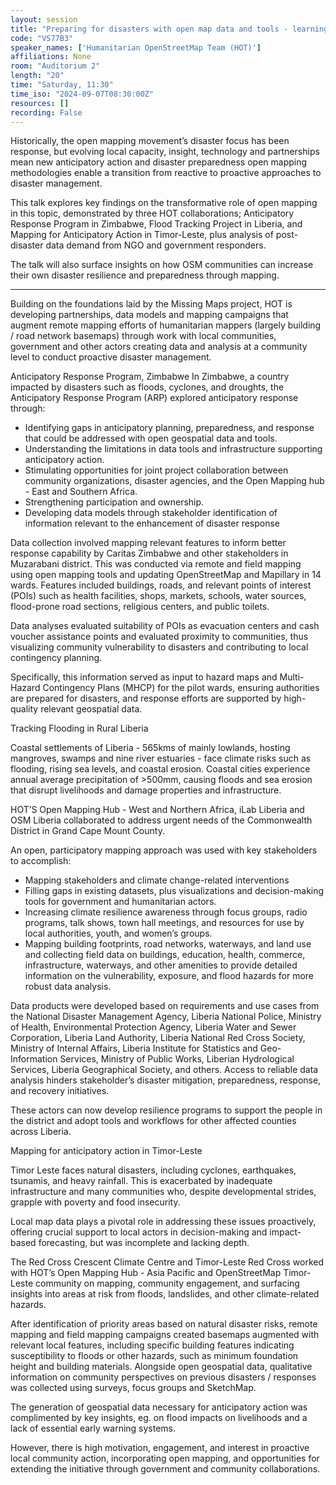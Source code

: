 ```yaml
---
layout: session
title: "Preparing for disasters with open map data and tools - learning through anticipatory action in Zimbabwe, Liberia and Timor Leste"
code: "VS77B3"
speaker_names: ['Humanitarian OpenStreetMap Team (HOT)']
affiliations: None
room: "Auditorium 2"
length: "20"
time: "Saturday, 11:30"
time_iso: "2024-09-07T08:30:00Z"
resources: []
recording: False
---
```


Historically, the open mapping movement’s disaster focus has been response, but evolving local capacity, insight, technology and partnerships mean new anticipatory action and disaster preparedness open mapping methodologies enable a transition from reactive to proactive approaches to disaster management.

This talk explores key findings on the transformative role of open mapping in this topic, demonstrated by three HOT collaborations; Anticipatory Response Program in Zimbabwe, Flood Tracking Project in Liberia, and Mapping for Anticipatory Action in Timor-Leste, plus analysis of post-disaster data demand from NGO and government responders. 

The talk will also surface insights on how OSM communities can increase their own disaster resilience and preparedness through mapping.

<hr>

Building on the foundations laid by the Missing Maps project, HOT is developing partnerships, data models and mapping campaigns that augment remote mapping efforts of humanitarian mappers (largely building / road network basemaps) through work with local communities, government and other actors creating data and analysis at a community level to conduct proactive disaster management.

Anticipatory Response Program, Zimbabwe
In Zimbabwe, a country impacted by disasters such as floods, cyclones, and droughts, the Anticipatory Response Program (ARP) explored anticipatory response through:

- Identifying gaps in anticipatory planning, preparedness, and response that could be addressed with open geospatial data and tools.
- Understanding the limitations in data tools and infrastructure supporting anticipatory action.
- Stimulating opportunities for joint project collaboration between community organizations, disaster agencies, and the Open Mapping hub - East and Southern Africa.
- Strengthening participation and ownership.
- Developing data models through stakeholder identification of information relevant to the enhancement of disaster response

Data collection involved mapping relevant features to inform better response capability by Caritas Zimbabwe and other stakeholders in Muzarabani district. This was conducted via remote and field mapping using open mapping tools and updating OpenStreetMap and Mapillary in 14 wards. Features included buildings, roads, and relevant points of interest (POIs) such as health facilities, shops, markets, schools, water sources, flood-prone road sections, religious centers, and public toilets.

Data analyses evaluated suitability of POIs as evacuation centers and cash voucher assistance points and evaluated proximity to communities, thus visualizing community vulnerability to disasters and contributing to local contingency planning.

Specifically, this information served as input to hazard maps and Multi-Hazard Contingency Plans (MHCP) for the pilot wards, ensuring authorities are prepared for disasters, and response efforts are supported by high-quality relevant geospatial data.

Tracking Flooding in Rural Liberia

Coastal settlements of Liberia - 565kms of mainly lowlands, hosting mangroves, swamps and nine river estuaries - face climate risks such as flooding, rising sea levels, and coastal erosion. Coastal cities experience annual average precipitation of &gt;500mm, causing floods and sea erosion that disrupt livelihoods and damage properties and infrastructure.

HOT’S Open Mapping Hub - West and Northern Africa, iLab Liberia and OSM Liberia collaborated to address urgent needs of the Commonwealth District in Grand Cape Mount County.

An open, participatory mapping approach was used with key stakeholders to accomplish: 

- Mapping stakeholders and climate change-related interventions
- Filling gaps in existing datasets, plus visualizations and decision-making tools for government and humanitarian actors.
- Increasing climate resilience awareness through focus groups, radio programs, talk shows, town hall meetings, and resources for use by local authorities, youth, and women’s groups.
- Mapping building footprints, road networks, waterways, and land use and collecting field data on buildings, education, health, commerce, infrastructure, waterways, and other amenities to provide detailed information on the vulnerability, exposure, and flood hazards for more robust data analysis.

Data products were developed based on requirements and use cases from the National Disaster Management Agency, Liberia National Police, Ministry of Health, Environmental Protection Agency, Liberia Water and Sewer Corporation, Liberia Land Authority, Liberia National Red Cross Society, Ministry of Internal Affairs, Liberia Institute for Statistics and Geo-Information Services, Ministry of Public Works, Liberian Hydrological Services, Liberia Geographical Society, and others. Access to reliable data analysis hinders stakeholder’s disaster mitigation, preparedness, response, and recovery initiatives.
 
These actors can now develop resilience programs to support the people in the district and adopt tools and workflows for other affected counties across Liberia.

Mapping for anticipatory action in Timor-Leste

Timor Leste faces natural disasters, including cyclones, earthquakes, tsunamis, and heavy rainfall. This is exacerbated by inadequate infrastructure and many communities who, despite developmental strides, grapple with poverty and food insecurity.

Local map data plays a pivotal role in addressing these issues proactively, offering crucial support to local actors in decision-making and impact-based forecasting, but was incomplete and lacking depth.

The Red Cross Crescent Climate Centre and Timor-Leste Red Cross worked with HOT’s Open Mapping Hub - Asia Pacific and OpenStreetMap Timor-Leste community on mapping, community engagement, and surfacing insights into areas at risk from floods, landslides, and other climate-related hazards.

After identification of priority areas based on natural disaster risks, remote mapping and field mapping campaigns created basemaps augmented with relevant local features, including specific building features indicating susceptibility to floods or other hazards, such as minimum foundation height and building materials. Alongside open geospatial data, qualitative information on community perspectives on previous disasters / responses was collected using surveys, focus groups and SketchMap.

The generation of geospatial data necessary for anticipatory action was complimented by key insights, eg. on flood impacts on livelihoods and a lack of essential early warning systems.

However, there is high motivation, engagement, and interest in proactive local community action, incorporating open mapping, and opportunities for extending the initiative through government and community collaborations.

